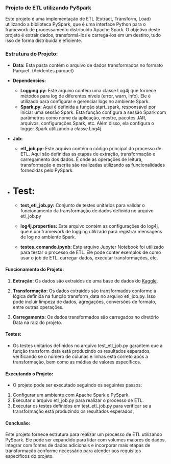 ### Projeto de ETL utilizando PySpark

Este projeto é uma implementação de ETL (Extract, Transform, Load) utilizando a biblioteca PySpark, que é uma interface Python para o framework de processamento distribuído Apache Spark. O objetivo deste projeto é extrair dados, transformá-los e carregá-los em um destino, tudo isso de forma distribuída e eficiente.

### Estrutura do Projeto:

- **Data:** Esta pasta contém o arquivo de dados transformados no formato Parquet. (Acidentes.parquet)

- **Dependencies:**
  - **Logging.py:** Este arquivo contém uma classe Log4j que fornece métodos para log de diferentes níveis (error, warn, info). Ele é utilizado para configurar e gerenciar logs no ambiente Spark.
  - **Spark.py:** Aqui é definida a função start_spark, responsável por iniciar uma sessão Spark. Esta função configura a sessão Spark com parâmetros como nome da aplicação, mestre, pacotes JAR, arquivos, configurações Spark, etc. Além disso, ela configura o logger Spark utilizando a classe Log4j.

- **Job:**
  - **etl_job.py:** Este arquivo contém o código principal do processo de ETL. Aqui são definidas as etapas de extração, transformação e carregamento dos dados. É onde as operações de leitura, transformação e escrita são realizadas utilizando as funcionalidades fornecidas pelo PySpark.

- # Test:

  - **test_etl_job.py:** Conjunto de testes unitários para validar o funcionamento da transformação de dados definida no arquivo etl_job.py
  - **log4j.properties:** Este arquivo contém as configurações do log4j, que é um framework de logging utilizado para registrar mensagens de log no ambiente Spark.

  - **testes_comando.ipynb:** Este arquivo Jupyter Notebook foi utilizado para testar o processo de ETL. Ele pode conter exemplos de como usar o job de ETL, carregar dados, executar transformações, etc.


#### Funcionamento do Projeto:
1. **Extração:** Os dados são extraídos de uma base de dados do [Kaggle](https://www.kaggle.com/datasets/sobhanmoosavi/us-accidents).

2. **Transformação:** Os dados extraídos são transformados conforme a lógica definida na função transform_data no arquivo etl_job.py. Isso pode incluir limpeza de dados, agregações, conversões de formato, entre outras operações.

3. **Carregamento:** Os dados transformados são carregados no diretório Data na raiz do projeto.

#### Testes:
- Os testes unitários definidos no arquivo test_etl_job.py garantem que a função transform_data está produzindo os resultados esperados, verificando se o número de colunas e linhas está correto após a transformação, bem como as médias de valores específicos.

#### Executando o Projeto:
- O projeto pode ser executado seguindo os seguintes passos:
 1. Configurar um ambiente com Apache Spark e PySpark.
 2. Executar o arquivo etl_job.py para realizar o processo de ETL.
 3. Executar os testes definidos em test_etl_job.py para verificar se a transformação está produzindo os resultados esperados.

#### Conclusão:
Este projeto fornece estrutura para realizar um processo de ETL utilizando PySpark. Ele pode ser expandido para lidar com volumes maiores de dados, integrar com fontes de dados adicionais e incorporar mais etapas de transformação conforme necessário para atender aos requisitos específicos do projeto.
